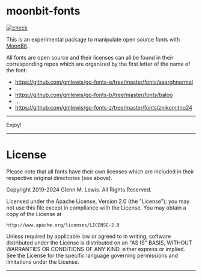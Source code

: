 # moonbit-fonts
[![check](https://github.com/gmlewis/moonbit-fonts/actions/workflows/check.yml/badge.svg)](https://github.com/gmlewis/moonbit-fonts/actions/workflows/check.yml)

This is an experimental package to manipulate open source fonts with [MoonBit].

All fonts are open source and their licenses can all be found in their corresponding
repos which are organized by the first letter of the name of the font:

* https://github.com/gmlewis/go-fonts-a/tree/master/fonts/aaarghnormal
* ...
* https://github.com/gmlewis/go-fonts-b/tree/master/fonts/baloo
* ...
* https://github.com/gmlewis/go-fonts-z/tree/master/fonts/znikomitno24

[MoonBit]: https://www.moonbitlang.com/

----------------------------------------------------------------------

Enjoy!

----------------------------------------------------------------------

# License

Please note that all fonts have their own licenses which are included
in their respective original directories (see above).

Copyright 2019-2024 Glenn M. Lewis. All Rights Reserved.

Licensed under the Apache License, Version 2.0 (the "License");
you may not use this file except in compliance with the License.
You may obtain a copy of the License at

    http://www.apache.org/licenses/LICENSE-2.0

Unless required by applicable law or agreed to in writing, software
distributed under the License is distributed on an "AS IS" BASIS,
WITHOUT WARRANTIES OR CONDITIONS OF ANY KIND, either express or implied.
See the License for the specific language governing permissions and
limitations under the License.

----------------------------------------------------------------------
